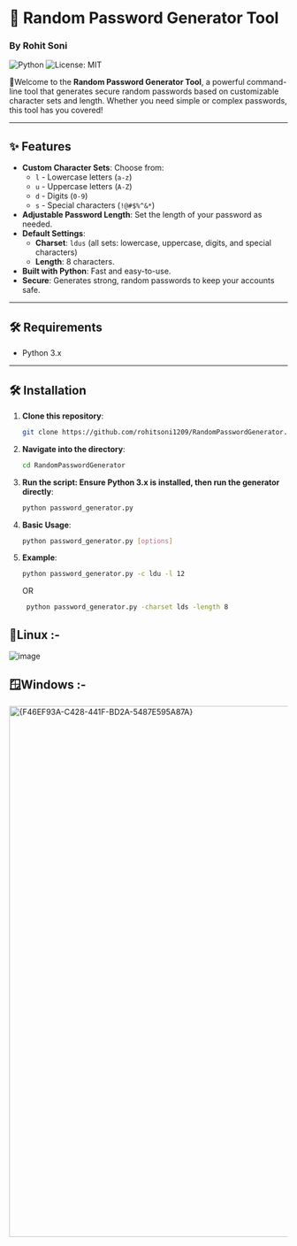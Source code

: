 # 🔐 Random Password Generator Tool

### By Rohit Soni

![Python](https://img.shields.io/badge/Built%20With-Python-blue.svg) ![License: MIT](https://img.shields.io/badge/License-MIT-yellow.svg)

🎉Welcome to the **Random Password Generator Tool**, a powerful command-line tool that generates secure random passwords based on customizable character sets and length. Whether you need simple or complex passwords, this tool has you covered!

---

## ✨ Features

- **Custom Character Sets**: Choose from:
  - `l` - Lowercase letters (`a-z`)
  - `u` - Uppercase letters (`A-Z`)
  - `d` - Digits (`0-9`)
  - `s` - Special characters (`!@#$%^&*`)
- **Adjustable Password Length**: Set the length of your password as needed.
- **Default Settings**:
  - **Charset**: `ldus` (all sets: lowercase, uppercase, digits, and special characters)
  - **Length**: 8 characters.
- **Built with Python**: Fast and easy-to-use.
- **Secure**: Generates strong, random passwords to keep your accounts safe.
  
---

## 🛠️ Requirements
- Python 3.x

---

## 🛠️ Installation

1. **Clone this repository**:
   ```bash
   git clone https://github.com/rohitsoni1209/RandomPasswordGenerator.git

2. **Navigate into the directory**:
   ```bash
   cd RandomPasswordGenerator

3. **Run the script: Ensure Python 3.x is installed, then run the generator directly**:
   ```bash
   python password_generator.py

4. **Basic Usage**:
   ```bash
   python password_generator.py [options]

5. **Example**:
   ```bash
   python password_generator.py -c ldu -l 12
   ```

    OR
   ```bash
    python password_generator.py -charset lds -length 8
   ```

##  🐧Linux :-
![image](https://github.com/user-attachments/assets/c652e611-9e50-4a76-a8c4-d396ca8c2df3)

##  🪟Windows :-
<img width="960" alt="{F46EF93A-C428-441F-BD2A-5487E595A87A}" src="https://github.com/user-attachments/assets/b65da000-380d-442c-a6bc-8cc8a7db133e">

